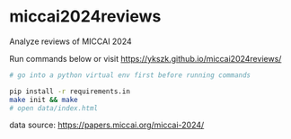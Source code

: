 # miccai2024reviews
Analyze reviews of MICCAI 2024

Run commands below or visit https://ykszk.github.io/miccai2024reviews/
```bash
# go into a python virtual env first before running commands

pip install -r requirements.in
make init && make
# open data/index.html
```

data source: https://papers.miccai.org/miccai-2024/
